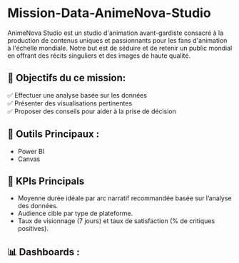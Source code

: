 # Mission-Data-AnimeNova-Studio
AnimeNova Studio est un studio d'animation avant-gardiste consacré à la production de contenus uniques et passionnants pour les fans d'animation à l'échelle mondiale. 
Notre but est de séduire et de retenir un public mondial en offrant des récits singuliers et des images de haute qualité.

## 🎯 Objectifs du ce mission:

  ✅ Effectuer une analyse basée sur les données <br>
  ✅ Présenter des visualisations pertinentes <br>
  ✅ Proposer des conseils pour aider à la prise de décision

## 🧰 Outils Principaux : 

- Power BI
- Canvas

## 🧠 KPIs Principals

  - Moyenne durée idéale par arc narratif recommandée basée sur l’analyse des données.
  - Audience cible par type de plateforme.
  - Taux de visionnage (7 jours) et taux de satisfaction (% de critiques positives).

## 📊 Dashboards : 
